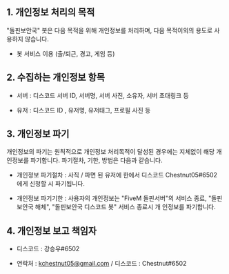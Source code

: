 ## 1. 개인정보 처리의 목적

"돌핀보안국" 봇은 다음 목적을 위해 개인정보를 처리하며, 다음 목적이외의 용도로 사용하지 않습니다.

- 봇 서비스 이용 (출/퇴근, 경고, 게임 등)

## 2. 수집하는 개인정보 항목

- 서버 : 디스코드 서버 ID, 서버명, 서버 사진, 소유자, 서버 초대링크 등 

- 유저 : 디스코드 ID , 유저명, 유저태그, 프로필 사진 등 

## 3. 개인정보 파기
 개인정보의 파기는 원칙적으로 개인정보 처리목적이 달성된 경우에는 지체없이 해당 개인정보를 파기합니다. 파기절차, 기한, 방법은 다음과 같습니다.
 
- 개인정보 파기절차 : 사직 / 파면 된 유저에 한에서 디스코드 Chestnut05#6502 에게 신청할 시 파기됩니다.

- 개인정보 파기기한 : 사용자의 개인정보는 "FiveM 돌핀서버"의 서비스 종료, "돌핀보안국 해체", "돌핀보안국 디스코드 봇" 서비스 종료시 개                      인정보를 파기합니다.

## 4. 개인정보 보고 책임자
- 디스코드 : 강승우#6502

- 연락처 : kchestnut05@gmail.com / 디스코드 : Chestnut#6502
 
